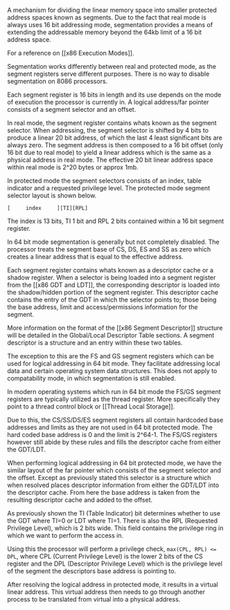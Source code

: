 A mechanism for dividing the linear memory space into smaller protected address spaces known as segments. Due to the fact that real mode is always uses 16 bit addressing mode, segmentation provides a means of extending the addressable memory beyond the 64kb limit of a 16 bit address space.

For a reference on [[x86 Execution Modes]].

Segmentation works differently between real and protected mode, as the segment registers serve different purposes. There is no way to disable segmentation on 8086 processors.

Each segment register is 16 bits in length and its use depends on the mode of execution the processor is currently in. A logical address/far pointer consists of a segment selector and an offset.

In real mode, the segment register contains whats known as the segment selector. When addressing, the segment selector is shifted by 4 bits to produce a linear 20 bit address, of which the last 4 least significant bits are always zero. The segment address is then composed to a 16 bit offset (only 16 bit due to real mode) to yield a linear address which is the same as a physical address in real mode. The effective 20 bit linear address space within real mode is 2^20 bytes or approx 1mb.

In protected mode the segment selectors consists of an index, table indicator and a requested privilege level. The protected mode segment selector layout is shown below.

```
[     index     ][TI][RPL]
```

The index is 13 bits, TI 1 bit and RPL 2 bits contained within a 16 bit segment register.

In 64 bit mode segmentation is generally but not completely disabled. The processor treats the segment base of CS, DS, ES and SS as zero which creates a linear address that is equal to the effective address.

Each segment register contains whats known as a descriptor cache or a shadow register. When a selector is being loaded into a segment register from the [[x86 GDT and LDT]], the corresponding descriptor is loaded into the shadow/hidden portion of the segment register. This descriptor cache contains the entry of the GDT in which the selector points to; those being the base address, limit and access/permissions information for the segment.

More information on the format of the [[x86 Segment Descriptor]] structure will be detailed in the Global/Local Descriptor Table sections. A segment descriptor is a structure and an entry within these two tables.

The exception to this are the FS and GS segment registers which can be used for logical addressing in 64 bit mode. They facilitate addressing local data and certain operating system data structures. This does not apply to compatability mode, in which segmentation is still enabled.

In modern operating systems which run in 64 bit mode the FS/GS segment registers are typically utilized as the thread register. More specifically they point to a thread control block or [[Thread Local Storage]].

Due to this, the CS/SS/DS/ES segment registers all contain hardcoded base addresses and limits as they are not used in 64 bit protected mode. The hard coded base address is 0 and the limit is 2^64-1. The FS/GS registers however still abide by these rules and fills the descriptor cache from either the GDT/LDT.

When performing logical addressing in 64 bit protected mode, we have the similar layout of the far pointer which consists of the segment selector and the offset. Except as previously stated this selector is a structure which when resolved places descriptor information from either the GDT/LDT into the descriptor cache. From here the base address is taken from the resulting descriptor cache and added to the offset.

As previously shown the TI (Table Indicator) bit determines whether to use the GDT where TI=0 or LDT where TI=1. There is also the RPL (Requested Privilege Level), which is 2 bits wide. This field contains the privilege ring in which we want to perform the access in.

Using this the processor will perform a privilege check, `max(CPL, RPL) <= DPL`, where CPL (Current Privilege Level) is the lower 2 bits of the CS register and the DPL (Descriptor Privilege Level) which is the privilege level of the segment the descriptors base address is pointing to.

After resolving the logical address in protected mode, it results in a virtual linear address. This virtual address then needs to go through another process to be translated from virtual into a physical address.
